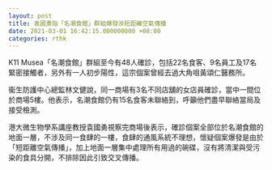```yaml
---
layout: post
title: 袁國勇指「名潮食館」群組爆發涉短距離空氣傳播
date: 2021-03-01 16:42:15.000000000 +08:00
categories: rthk
---
```


K11 Musea「名潮食館」群組至今有48人確診，包括22名食客、9名員工及17名緊密接觸者，另外有一人初步陽性，這宗個案曾經去過大角咀黃頌仁醫務所。

衞生防護中心總監林文健說，同一商場有3名不同店舖的女店員確診，當中一間位於商場5樓。他表示，名潮食館仍有15名食客未聯絡到，呼籲他們盡早聯絡當局及接受檢測。

港大微生物學系講座教授袁國勇視察完商場後表示，確診個案全部位於名潮食館的地面一層，不涉及同一食肆的一樓，食肆的通風系統不理想，懷疑個案爆發是由於「短距離空氣傳播」，加上地面一層集中處理所有用過的碗碟，沒有將清潔與受污染的食具分開，不排除因此引致交叉傳播。
